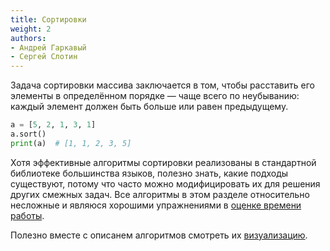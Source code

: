 ```yaml
---
title: Сортировки
weight: 2
authors:
- Андрей Гаркавый
- Сергей Слотин
---
```


Задача сортировки массива заключается в том, чтобы расставить его элементы в определённом порядке — чаще всего по неубыванию: каждый элемент должен быть больше или равен предыдущему.

```python
a = [5, 2, 1, 3, 1]
a.sort()
print(a)  # [1, 1, 2, 3, 5]
```

Хотя эффективные алгоритмы сортировки реализованы в стандартной библиотеке большинства языков, полезно знать, какие подходы существуют, потому что часто можно модифицировать их для решения других смежных задач. Все алгоритмы в этом разделе относительно несложные и являюся хорошими упражнениями в [оценке времени работы](../complexity).

Полезно вместе с описанем алгоритмов смотреть их [визуализацию](https://visualgo.net/nl/sorting).
